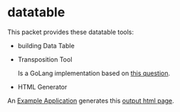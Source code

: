 # datatable

This packet provides these datatable tools:

- building Data Table
- Transposition Tool

  Is a GoLang implementation based on [this question](https://stackoverflow.com/questions/52189230/transpose-table-with-colspan-and-rowspan-attribute).

- HTML Generator

An [Example Application](./example) generates this [output html page](./example/table.html).